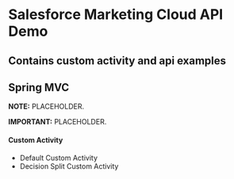 # Salesforce Marketing Cloud API Demo
## Contains custom activity and api examples
## Spring MVC

**NOTE:** PLACEHOLDER.

**IMPORTANT:** PLACEHOLDER. 

#### Custom Activity

* Default Custom Activity
* Decision Split Custom Activity
